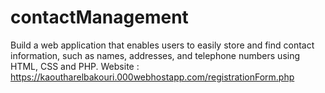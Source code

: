 # contactManagement
Build a web application that enables users to easily store and find contact information, such as names, addresses, and telephone numbers using HTML, CSS and PHP.
Website : https://kaoutharelbakouri.000webhostapp.com/registrationForm.php
